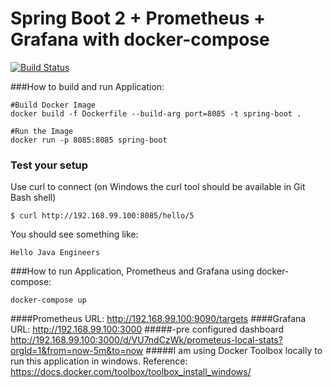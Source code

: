 # Spring Boot 2 + Prometheus + Grafana with  docker-compose
[![Build Status](https://travis-ci.org/vivekwpatil/springboot-prometheus-grafana?branch=master)](https://travis-ci.org/vivekwpatil/springboot-prometheus-grafana)

###How to build and run Application:

```
#Build Docker Image
docker build -f Dockerfile --build-arg port=8085 -t spring-boot .

#Run the Image
docker run -p 8085:8085 spring-boot
```
### Test your setup
Use curl to connect (on Windows the curl tool should be available in Git Bash shell)
```
$ curl http://192.168.99.100:8085/hello/5

```

You should see something like:
```
Hello Java Engineers
```
###How to run Application, Prometheus and Grafana using docker-compose:
```
docker-compose up
```
####Prometheus URL:
http://192.168.99.100:9090/targets
####Grafana URL:
http://192.168.99.100:3000 
#####-pre configured dashboard
http://192.168.99.100:3000/d/VU7ndCzWk/prometeus-local-stats?orgId=1&from=now-5m&to=now
#####I am using Docker Toolbox locally to run this application in windows.
Reference:
https://docs.docker.com/toolbox/toolbox_install_windows/


